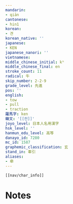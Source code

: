 ```yaml
---
mandarin:
- qiān
cantonese:
- hin1
korean:
- 견
korean_native: ''
japanese:
- KEN
japanese_nanori: ''
vietnamese:
middle_chinese_initial: kʰ
middle_chinese_final: en
stroke_count: 11
radical: 牛
skip_number: 2-2-9
grade_level: 先進
pos: ''
english:
- tow
- pull
- traction
羅馬字: ken
韓文: '[[컨]]'
joyo_level: 日本人名用漢字
hsk_level: ''
hanmun_edu_level: 高等
danayo_id: 7280
mc_id: 1587
graphemic_classification: 玄
stand_in: 牽引
aliases:
- 牵
---
```

```meta-bind-embed
[[nav/char_info]]
```

# Notes

